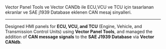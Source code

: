 Vector Panel Tools ve Vector CANDb ile ECU,VCU ve TCU için tasarlanan ekranlar ve SAE j1939 Database eklenen CAN mesaj sinyalleri.

--------------------------------------------------------------------------------------------------------------------------------------------

Designed HMI panels for **ECU, VCU, and TCU** (Engine, Vehicle, and Transmission Control Units) using **Vector Panel Tools**, and managed the addition of **CAN message signals** to the **SAE J1939 Database** via **Vector CANdb**.
